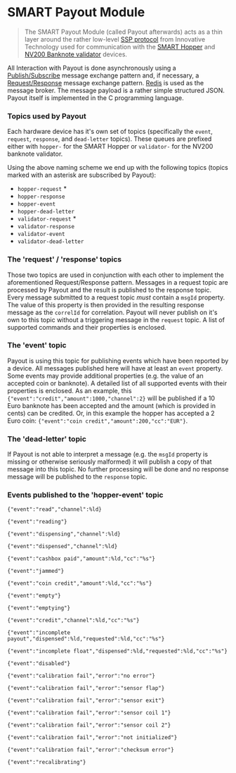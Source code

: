# SMART Payout Module

> The SMART Payout Module (called Payout afterwards) acts as a thin layer
> around the rather low-level [SSP protocol][itl-ssp]
> from Innovative Technology used for communication with the [SMART Hopper][itl-hw-hopper]
> and [NV200 Banknote validator][itl-hw-validator] devices.

All Interaction with Payout is done asynchronously
using a [Publish/Subscribe][mep-pubsub] message exchange pattern and,
if necessary, a [Request/Response][mep-rr] message exchange pattern. [Redis][redis] is used as the
message broker. The message payload is a rather simple structured JSON. Payout itself is implemented
in the C programming language.

### Topics used by Payout

Each hardware device has it's own set of topics (specifically the ``event``, ``request``, ``response``, and
``dead-letter`` topics). These queues are prefixed either with ``hopper-`` for the SMART Hopper or ``validator-`` for the NV200 banknote validator.

Using the above naming scheme we end up with the following topics
(topics marked with an asterisk are subscribed by Payout):
 - ``hopper-request`` *
 - ``hopper-response``
 - ``hopper-event``
 - ``hopper-dead-letter``
 - ``validator-request`` *
 - ``validator-response``
 - ``validator-event``
 - ``validator-dead-letter``

### The 'request' / 'response' topics

Those two topics are used in conjunction with each other to implement the aforementioned Request/Response pattern. Messages in a request topic are processed by Payout and the result is published to the response topic.
Every message submitted to a request topic *must* contain a ``msgId`` property. The value of this property is then provided in the resulting response message as the ``correlId`` for correlation. Payout will never publish on it's
own to this topic without a triggering message in the ``request`` topic. A list of supported commands and their properties is enclosed.

### The 'event' topic

Payout is using this topic for publishing events which have been reported by a device. All messages published here will have at least an ``event`` property. Some events may provide additional properties (e.g. the value of an accepted coin or banknote). A detailed list of all supported events with their properties is enclosed.
As an example, this ``{"event":"credit","amount":1000,"channel":2}`` will be published if a 10 Euro banknote
has been accepted and the amount (which is provided in cents) can be credited. Or, in this example the hopper has accepted a 2 Euro coin: ``{"event":"coin credit","amount":200,"cc":"EUR"}``.

### The 'dead-letter' topic

If Payout is not able to interpret a message (e.g. the ``msgId`` property is missing or otherwise seriously malformed)
it will publish a copy of that message into this topic. No further processing will be done and no response
message will be published to the ``response`` topic.

### Events published to the 'hopper-event' topic

``{"event":"read","channel":%ld}``

``{"event":"reading"}``

``{"event":"dispensing","channel":%ld}``

``{"event":"dispensed","channel":%ld}``

``{"event":"cashbox paid","amount":%ld,"cc":"%s"}``

``{"event":"jammed"}``

``{"event":"coin credit","amount":%ld,"cc":"%s"}``

``{"event":"empty"}``

``{"event":"emptying"}``

``{"event":"credit","channel":%ld,"cc":"%s"}``

``{"event":"incomplete payout","dispensed":%ld,"requested":%ld,"cc":"%s"}``

``{"event":"incomplete float","dispensed":%ld,"requested":%ld,"cc":"%s"}``

``{"event":"disabled"}``

``{"event":"calibration fail","error":"no error"}``

``{"event":"calibration fail","error":"sensor flap"}``

``{"event":"calibration fail","error":"sensor exit"}``

``{"event":"calibration fail","error":"sensor coil 1"}``

``{"event":"calibration fail","error":"sensor coil 2"}``

``{"event":"calibration fail","error":"not initialized"}``

``{"event":"calibration fail","error":"checksum error"}``

``{"event":"recalibrating"}``

[redis]: http://redis.io
[mep-rr]: https://en.wikipedia.org/wiki/Request%E2%80%93response
[mep-pubsub]: https://en.wikipedia.org/wiki/Publish%E2%80%93subscribe_pattern
[itl-ssp]: http://innovative-technology.com/product-files/ssp-manuals/smart-payout-ssp-manual.pdf
[itl-hw-hopper]: http://innovative-technology.com/products/products-main/210-smart-hopper
[itl-hw-validator]: http://innovative-technology.com/products/products-main/90-nv200


